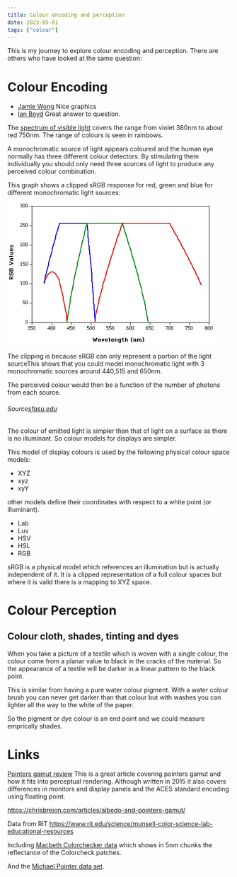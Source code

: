 ```yaml
---
title: Colour encoding and perception
date: 2023-05-01
tags: ["colour"]
---
```


This is my journey to explore colour encoding and perception. There are others who have looked at the same question:

# Colour Encoding

- [Jamie Wong](https://jamie-wong.com/post/color/) Nice graphics
- [Ian Boyd](https://physics.stackexchange.com/questions/94375)  Great answer to question.

 The [spectrum of visible light](https://en.wikipedia.org/wiki/Visible_spectrum) covers the range from violet 380nm to about red 750nm.  The range of colours is seen in rainbows.

A monochromatic source of light appears coloured and the human eye normally has three different colour detectors.  By stimulating them individually you should only need three sources of light to produce any perceived colour combination.

This graph shows a clipped sRGB response for red, green and blue for different monochromatic light sources:

![Monochromatic light response](rgb.gif)

The clipping is because sRGB can only represent a portion of the light sourceThis shows that you could model monochromatic light with 3 monochromatic sources around  440,515 and 650nm.

The perceived colour would then be a function of the number of photons from each source.

###### *Source*[sfasu.edu](http://www.physics.sfasu.edu/astro/color/rgb.gif)
The colour of emitted light is simpler than that of light on a surface as there is no illuminant.  So colour models for displays are simpler. 

This model of display colours is used by the following physical colour space models:

- XYZ
- xyz
- xyY

other models define their coordinates with respect to a white point (or illuminant).

- Lab
- Luv
- HSV
- HSL
- RGB


sRGB is a physical model which references an illumination but is actually independent of it.  It is a clipped representation of a full colour spaces but where it is valid there is a mapping to XYZ space.

# Colour Perception

## Colour cloth, shades, tinting and dyes

When you take a picture of a textile which is woven with a single colour, the colour come from a planar value to black in the cracks of the material.  So the appearance of a textile will be darker in a linear pattern to the black point.

This is similar from having a pure water colour pigment.  With a water colour brush you can never get darker than that colour but with washes you can lighter all the way to the white of the paper.

So the pigment or dye colour is an end point and we could measure emprically shades.


# Links

[Pointers gamut review][]  This is a great article covering pointers gamut and how it fits into perceptual rendering.  Although written in 2015 it also covers differences in monitors and display panels and the ACES standard encoding using floating point.

[Pointers gamut review]:https://tftcentral.co.uk/articles/pointers_gamut

https://chrisbrejon.com/articles/albedo-and-pointers-gamut/

Data from RIT
https://www.rit.edu/science/munsell-color-science-lab-educational-resources

Including [Macbeth Colorchecker data][] which shows in 5nm chunks the reflectance of the Colorcheck patches.

[Macbeth Colorchecker data]:https://www.rit-mcsl.org/UsefulData/MacbethColorChecker.xls

And the [Michael Pointer data set][].

[Michael Pointer data set]: https://www.rit-mcsl.org/UsefulData/PointerData.xls